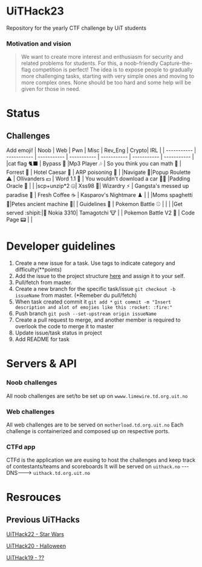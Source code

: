 # UiTHack23

Repository for the yearly CTF challenge by UiT students

### Motivation and vision

> We want to create more interest and enthusiasm for security and related problems for students. For this, a noob-friendly Capture-the-flag competition is perfect! The idea is to expose people to gradually more challenging tasks, starting with very simple ones and moving to more complex ones. None should be too hard and some help will be given for those in need.

# Status

## Challenges

Add emoji!
| Noob | Web | Pwn | Misc | Rev_Eng | Crypto| IRL |
| ----------- | ----------- | ----------- | ----------- | ----------- | ----------- | ----------- |
|cat flag 🐈‍⬛ | Bypass :passport_control: |Mp3 Player :notes: | So you think you can math :triangular_ruler: | Forrest :deciduous_tree: | Hotel Caesar :hotel: | ARP poisoning :test_tube: |
|Navigate 🧭|Popup Roulette :warning: | Ollivanders :dollar: | Word 1.1 💾 | You wouldn't download a car :pirate_flag: |Padding Oracle :crystal_ball: | |
|scp+unzip\*2 🤐| Xss98 :flags:| Wizardry :zap: | Gangsta's messed up paradise :microphone: | Fresh Coffee :coffee: | Kasparov's Nightmare :chess_pawn: | |
|Moms spaghetti 🍝|Petes ancient machine 🧭| | Guidelines :triangular_flag_on_post: | Pokemon Battle :baseball: | | |
|Get served :shipit:|:iphone: Nokia 3310| Tamagotchi :cow: | | Pokemon Battle V2 :8ball: | Code Page 📟 | |


# Developer guidelines

1. Create a new issue for a task. Use tags to indicate category and difficulty(\*\*points)
2. Add the issue to the project structure [here](https://github.com/users/Sagensagen/projects/1/views/2) and assign it to your self.
3. Pull/fetch from master.
4. Create a new branch for the specific task/issue `git checkout -b issueName` from master. (\*Remeber du pull/fetch)
5. When task created commit it `git add *` `git commit -m "Insert description and alot of emojies like this :rocket: :fire:"`
6. Push branch `git push --set-upstream origin issueName`
7. Create a pull request to merge, and another member is required to overlook the code to merge it to master
8. Update issue/task status in project
9. Add README for task

# Servers & API

### Noob challenges

All noob challenges are set/to be set up on `wwww.limewire.td.org.uit.no`

### Web challenges

All web challenges are to be served on `motherload.td.org.uit.no`
Each challenge is containerized and composed up on respective ports.

### CTFd app

CTFd is the application we are eusing to host the challenges and keep track of contestants/teams and scoreboards
It will be served on `uithack.no` ---DNS---> `uithack.td.org.uit.no`

# Resrouces

## Previous UiTHacks

[UiTHack22 - Star Wars](https://github.com/td-org-uit-no/UiTHack22)

[UiTHack20 - Halloween](https://github.com/td-org-uit-no/UiTHack20)

[UiTHack19 - ??](https://github.com/td-org-uit-no/UiTHack19)
